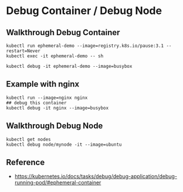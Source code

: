 # Debug Container / Debug Node 

##  Walkthrough  Debug Container 

```
kubectl run ephemeral-demo --image=registry.k8s.io/pause:3.1 --restart=Never
kubectl exec -it ephemeral-demo -- sh

kubectl debug -it ephemeral-demo --image=busybox 
```

## Example with nginx

```
kubectl run --image=nginx nginx
## debug this container
kubectl debug -it nginx --image=busybox
```


## Walkthrough Debug Node 

```
kubectl get nodes 
kubectl debug node/mynode -it --image=ubuntu
```



## Reference 

  * https://kubernetes.io/docs/tasks/debug/debug-application/debug-running-pod/#ephemeral-container

